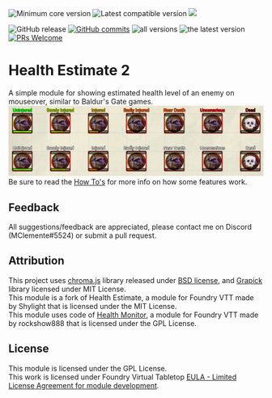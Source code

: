 ![](https://img.shields.io/badge/dynamic/json?url=https://raw.githubusercontent.com/mclemente/healthEstimate/master/module.json&label=core&query=minimumCoreVersion&suffix=%2B&color=important "Minimum core version")
![](https://img.shields.io/badge/dynamic/json?url=https://raw.githubusercontent.com/mclemente/healthEstimate/master/module.json&label=compatible&query=compatibleCoreVersion&color=important "Latest compatible version")
![](https://img.shields.io/badge/dynamic/json?url=https://raw.githubusercontent.com/mclemente/healthEstimate/master/module.json&label=version&query=version&style=plasticcolor=success)

![GitHub release](https://img.shields.io/github/release-date/mclemente/healthEstimate)
[![GitHub commits](https://img.shields.io/github/commits-since/mclemente/healthEstimate/2.5.0.0/master)](https://github.com/mclemente/healthEstimate/commits/master)
![all versions](https://img.shields.io/github/downloads/mclemente/healthEstimate/total)
![the latest version](https://img.shields.io/github/downloads/mclemente/healthEstimate/latest/total)
[![PRs Welcome](https://img.shields.io/badge/PRs-welcome-brightgreen.svg)](http://makeapullrequest.com)

# Health Estimate 2
A simple module for showing estimated health level of an enemy on mouseover, similar to Baldur's Gate games.  
![example](example.png)  
Be sure to read the [How To's](https://github.com/mclemente/healthEstimate/wiki/How-To's) for more info on how some features work.

## Feedback
All suggestions/feedback are appreciated, please contact me on Discord (MClemente#5524) or submit a pull request.

## Attribution
This project uses [chroma.js](https://github.com/gka/chroma.js) library released under [BSD license](http://opensource.org/licenses/BSD-3-Clause), and [Grapick](https://www.npmjs.com/package/grapick) library licensed under MIT License.  
This module is a fork of Health Estimate, a module for Foundry VTT made by Shylight that is licensed under the MIT License.  
This module uses code of [Health Monitor](https://github.com/rockshow888/health-monitor), a module for Foundry VTT made by rockshow888 that is licensed under the GPL License.

## License
This module is licensed under the GPL License.  
This work is licensed under Foundry Virtual Tabletop [EULA - Limited License Agreement for module development](https://foundryvtt.com/article/license/).
